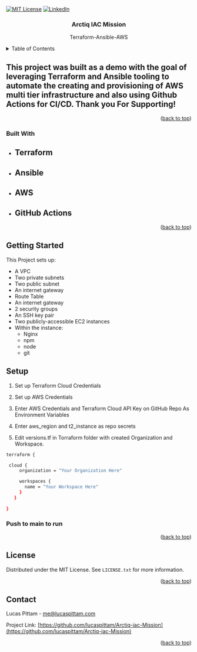 <!-- Improved compatibility of back to top link: See: https://github.com/lucaspittam/Arctiq-iac-Mission/ -->
<a name="readme-top"></a>

<!-- Arctiq Iac Mission -->
<!--
-->
[![MIT License][license-shield]][license-url]
[![LinkedIn][linkedin-shield]][linkedin-url]


<h3 align="center">Arctiq IAC Mission</h3>

  <p align="center">
    Terraform-Ansible-AWS
    </p>
</div>


<!-- TABLE OF CONTENTS -->
<details>
  <summary>Table of Contents</summary>
  <ol>
    <li>
      <a href="#about-the-project">About The Project</a>
      <ul>
        <li><a href="#built-with">Built With</a></li>
      </ul>
    </li>
    <li>
      <a href="#getting-started">Getting Started</a>
      <ul>
        <li><a href="#prerequisites">Prerequisites</a></li>
        <li><a href="#installation">Installation</a></li>
      </ul>
    </li>
    <li><a href="#usage">Usage</a></li>
    <li><a href="#license">License</a></li>
    <li><a href="#contact">Contact</a></li>
  </ol>
</details>



<!-- ABOUT THE PROJECT -->
## This project was built as a demo with the goal of leveraging Terraform and Ansible tooling to automate the creating and provisioning of AWS multi tier infrastructure and also using Github Actions for CI/CD. Thank you For Supporting!


<p align="right">(<a href="#readme-top">back to top</a>)</p>



### Built With

* ## Terraform
* ## Ansible
* ## AWS
* ## GitHub Actions

<p align="right">(<a href="#readme-top">back to top</a>)</p>



<!-- GETTING STARTED -->
## Getting Started

This Project sets up:

* A VPC
* Two private subnets
* Two public subnet
* An internet gateway
* Route Table
* An internet gateway
* 2 security groups
* An SSH key pair
* Two publicly-accessible EC2 instances
* Within the instance:
   * Nginx
   * npm
   * node
   * git
 
 
## Setup

1. Set up Terraform Cloud Credentials

1. Set up AWS Credentials

1. Enter AWS Credentials and Terraform Cloud API Key on GitHub Repo As Environment Variables

1. Enter aws_region and t2_instance as repo secrets

1. Edit versions.tf in Torraform folder with created Organization and Workspace.


 ```sh
 terraform {

  cloud {
      organization = "Your Organization Here"

      workspaces {
        name = "Your Workspace Here"
      }
    }
  
}
```

###  Push to main to run

<p align="right">(<a href="#readme-top">back to top</a>)</p>


<!-- LICENSE -->
## License

Distributed under the MIT License. See `LICENSE.txt` for more information.

<p align="right">(<a href="#readme-top">back to top</a>)</p>



<!-- CONTACT -->
## Contact

Lucas Pittam - me@lucaspittam.com

Project Link: [https://github.com/lucaspittam/Arctiq-iac-Mission](https://github.com/lucaspittam/Arctiq-iac-Mission)

<p align="right">(<a href="#readme-top">back to top</a>)</p>



<!-- https://www.markdownguide.org/basic-syntax/#reference-style-links -->
[contributors-shield]: https://img.shields.io/github/contributors/lucaspittam/Arctiq-iac-Mission.svg?style=for-the-badge
[contributors-url]: https://github.com/lucaspittam/Arctiq-iac-Mission/graphs/contributors
[forks-shield]: https://img.shields.io/github/forks/lucaspittam/Arctiq-iac-Mission.svg?style=for-the-badge
[forks-url]: https://github.com/lucaspittam/Arctiq-iac-Mission/network/members
[stars-shield]: https://img.shields.io/github/stars/lucaspittam/Arctiq-iac-Mission.svg?style=for-the-badge
[stars-url]: https://github.com/lucaspittam/Arctiq-iac-Mission/stargazers
[issues-shield]: https://img.shields.io/github/issues/lucaspittam/Arctiq-iac-Mission.svg?style=for-the-badge
[issues-url]: https://github.com/lucaspittam/Arctiq-iac-Mission/issues
[license-shield]: https://img.shields.io/github/license/lucaspittam/Arctiq-iac-Mission.svg?style=for-the-badge
[license-url]: https://github.com/lucaspittam/Arctiq-iac-Mission/blob/master/LICENSE.txt
[linkedin-shield]: https://img.shields.io/badge/-LinkedIn-black.svg?style=for-the-badge&logo=linkedin&colorB=555
[linkedin-url]: https://linkedin.com/in/lucaspittam
[product-screenshot]: images/screenshot.png
[Terraform]: https://img.shields.io/badge/next.js-000000?style=for-the-badge&logo=nextdotjs&logoColor=white
[Ansible]: https://nextjs.org/
[AWS]: https://img.shields.io/badge/React-20232A?style=for-the-badge&logo=react&logoColor=61DAFB
